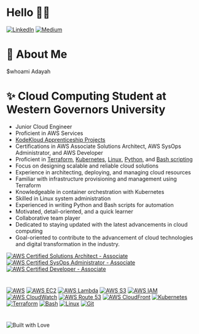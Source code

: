 # Hello 👋🏽 
[![LinkedIn](https://img.shields.io/badge/LinkedIn-0077B5?style=for-the-badge&logo=linkedin&logoColor=white)](https://www.linkedin.com/in/tonya-jackson-adayah-cloud-engineer/)   [![Medium](https://img.shields.io/badge/Medium-12100E?style=for-the-badge&logo=medium&logoColor=white)](https://medium.com/@adayahasha)


# 🌹 About Me 
$whoami   Adayah

# ✨ Cloud Computing Student at Western Governors University
- Junior Cloud Engineer
- Proficient in AWS Services
- [KodeKloud Apprenticeship Projects](https://kodekloud-engineer.com/#!/user_profile?uid=16879057222702196)
- Certifications in AWS Associate Solutions Architect, AWS SysOps Administrator, and AWS Developer
- Proficient in [Terraform](https://github.com/adayahasha/AWS-Terraform-Project), [Kubernetes](https://github.com/adayahasha/yaml-kubernetes), [Linux](https://github.com/adayahasha/shell-scripting-demos), [Python](https://github.com/adayahasha/ccp_quiz_project), and [Bash scripting](https://github.com/adayahasha/shell-scripting-demos)
- Focus on designing scalable and reliable cloud solutions
- Experience in architecting, deploying, and managing cloud resources
- Familiar with infrastructure provisioning and management using Terraform
- Knowledgeable in container orchestration with Kubernetes
- Skilled in Linux system administration
- Experienced in writing Python and Bash scripts for automation
- Motivated, detail-oriented, and a quick learner
- Collaborative team player
- Dedicated to staying updated with the latest advancements in cloud computing
- Goal-oriented to contribute to the advancement of cloud technologies and digital transformation in the industry.

[![AWS Certified Solutions Architect - Associate](https://img.shields.io/badge/AWS%20Certified-Solutions%20Architect%20Associate-orange?style=for-the-badge&logo=amazon-aws&logoColor=white)](https://aws.amazon.com/certification/certified-solutions-architect-associate/)
[![AWS Certified SysOps Administrator - Associate](https://img.shields.io/badge/AWS%20Certified-SysOps%20Administrator%20Associate-yellow?style=for-the-badge&logo=amazon-aws&logoColor=white)](https://aws.amazon.com/certification/certified-sysops-admin-associate/)
[![AWS Certified Developer - Associate](https://img.shields.io/badge/AWS%20Certified-Developer%20Associate-blue?style=for-the-badge&logo=amazon-aws&logoColor=white)](https://aws.amazon.com/certification/certified-developer-associate/)

#
#

[![AWS](https://img.shields.io/badge/-AWS-FF9900?style=for-the-badge&logo=amazon-aws&logoColor=white)](https://aws.amazon.com/)
[![AWS EC2](https://img.shields.io/badge/-AWS%20EC2-232F3E?style=for-the-badge&logo=amazon-aws&logoColor=white)](https://aws.amazon.com/ec2/)
[![AWS Lambda](https://img.shields.io/badge/-AWS%20Lambda-FF9900?style=for-the-badge&logo=amazon-aws&logoColor=white)](https://aws.amazon.com/lambda/)
[![AWS S3](https://img.shields.io/badge/-AWS%20S3-569A31?style=for-the-badge&logo=amazon-s3&logoColor=white)](https://aws.amazon.com/s3/)
[![AWS IAM](https://img.shields.io/badge/-AWS%20IAM-FF9900?style=for-the-badge&logo=amazon-aws&logoColor=white)](https://aws.amazon.com/iam/)
[![AWS CloudWatch](https://img.shields.io/badge/-AWS%20CloudWatch-232F3E?style=for-the-badge&logo=amazon-aws&logoColor=white)](https://aws.amazon.com/cloudwatch/)
[![AWS Route 53](https://img.shields.io/badge/-AWS%20Route%2053-232F3E?style=for-the-badge&logo=amazon-aws&logoColor=white)](https://aws.amazon.com/route53/)
[![AWS CloudFront](https://img.shields.io/badge/-AWS%20CloudFront-FF9900?style=for-the-badge&logo=amazon-aws&logoColor=white)](https://aws.amazon.com/cloudfront/)
[![Kubernetes](https://img.shields.io/badge/-Kubernetes-326CE5?style=for-the-badge&logo=kubernetes&logoColor=white)](https://kubernetes.io/)
[![Terraform](https://img.shields.io/badge/-Terraform-623CE4?style=for-the-badge&logo=terraform&logoColor=white)](https://www.terraform.io/)
[![Bash](https://img.shields.io/badge/-Bash-4EAA25?style=for-the-badge&logo=gnu-bash&logoColor=white)](https://www.gnu.org/software/bash/)
[![Linux](https://img.shields.io/badge/-Linux-FCC624?style=for-the-badge&logo=linux&logoColor=white)](https://www.linux.org/)
[![Git](https://img.shields.io/badge/-Git-F05032?style=for-the-badge&logo=git&logoColor=white)](https://git-scm.com/)

#
#


![Built with Love](http://ForTheBadge.com/images/badges/built-with-love.svg)
